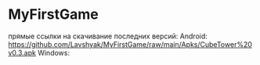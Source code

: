 # MyFirstGame
прямые ссылки на скачивание последних версий:
Android: https://github.com/Lavshyak/MyFirstGame/raw/main/Apks/CubeTower%20v0.3.apk
Windows: 
